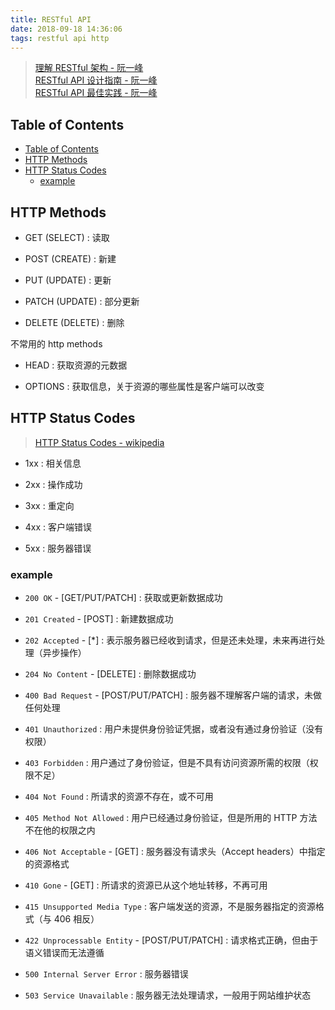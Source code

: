 ```yaml
---
title: RESTful API
date: 2018-09-18 14:36:06
tags: restful api http
---
```


> [理解 RESTful 架构 - 阮一峰](http://www.ruanyifeng.com/blog/2011/09/restful.html)  
> [RESTful API 设计指南 - 阮一峰](http://www.ruanyifeng.com/blog/2014/05/restful_api.html)  
> [RESTful API 最佳实践 - 阮一峰](http://www.ruanyifeng.com/blog/2018/10/restful-api-best-practices.html)

## Table of Contents

- [Table of Contents](#table-of-contents)
- [HTTP Methods](#http-methods)
- [HTTP Status Codes](#http-status-codes)
  - [example](#example)

## HTTP Methods

- GET (SELECT) : 读取

- POST (CREATE) : 新建

- PUT (UPDATE) : 更新

- PATCH (UPDATE) : 部分更新

- DELETE (DELETE) : 删除

不常用的 http methods

- HEAD : 获取资源的元数据

- OPTIONS : 获取信息，关于资源的哪些属性是客户端可以改变

## HTTP Status Codes

> [HTTP Status Codes - wikipedia](https://en.wikipedia.org/wiki/List_of_HTTP_status_codes)

- 1xx : 相关信息

- 2xx : 操作成功

- 3xx : 重定向

- 4xx : 客户端错误

- 5xx : 服务器错误

### example

- `200 OK` - [GET/PUT/PATCH] : 获取或更新数据成功

- `201 Created` - [POST] : 新建数据成功

- `202 Accepted` - [*] : 表示服务器已经收到请求，但是还未处理，未来再进行处理（异步操作）

- `204 No Content` - [DELETE] : 删除数据成功

- `400 Bad Request` - [POST/PUT/PATCH] : 服务器不理解客户端的请求，未做任何处理

- `401 Unauthorized` : 用户未提供身份验证凭据，或者没有通过身份验证（没有权限）

- `403 Forbidden` : 用户通过了身份验证，但是不具有访问资源所需的权限（权限不足）

- `404 Not Found` : 所请求的资源不存在，或不可用

- `405 Method Not Allowed` : 用户已经通过身份验证，但是所用的 HTTP 方法不在他的权限之内

- `406 Not Acceptable` - [GET] : 服务器没有请求头（Accept headers）中指定的资源格式

- `410 Gone` - [GET] : 所请求的资源已从这个地址转移，不再可用

- `415 Unsupported Media Type` : 客户端发送的资源，不是服务器指定的资源格式（与 406 相反）

- `422 Unprocessable Entity` - [POST/PUT/PATCH] : 请求格式正确，但由于语义错误而无法遵循

- `500 Internal Server Error` : 服务器错误

- `503 Service Unavailable` : 服务器无法处理请求，一般用于网站维护状态
